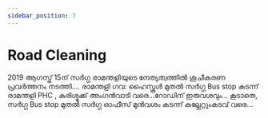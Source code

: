 ```yaml
---
sidebar_position: 7
---
```

# Road Cleaning

2019 ആഗസ്ത് 15ന് സർഗ്ഗ രാമന്തളിയുടെ നേത്യത്വത്തിൽ  ശുചീകരണ പ്രവർത്തനം നടത്തി....
രാമന്തളി ഗവ: ഹൈസ്കൂൾ മുതൽ സർഗ്ഗ Bus stop കടന്ന് രാമന്തളി PHC , കുരിശ്മുക്ക് അംഗൻവാടി  വരെ...റോഡിന് ഇരുവശവും...
കൂടാതെ, സർഗ്ഗ Bus stop മുതൽ സർഗ്ഗ ഓഫീസ് മുൻവശം  കടന്ന് കല്ലേറ്റുംകടവ് വരെ...